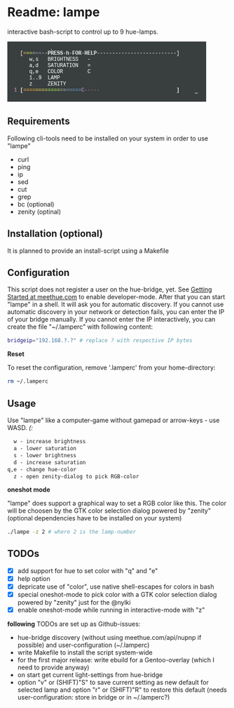 # Readme: lampe
interactive bash-script to control up to 9 hue-lamps.

![lampe](/lampe.png)

## Requirements
Following cli-tools need to be installed on your system in order to use "lampe"
- curl
- ping
- ip
- sed
- cut
- grep 
- bc (optional)
- zenity (optinal)

## Installation (optional)
It is planned to provide an install-script using a Makefile

## Configuration
This script does not register a user on the hue-bridge, yet. See [Getting Started at meethue.com](http://www.developers.meethue.com/documentation/getting-started) to enable developer-mode. After that you can start "lampe" in a shell. It will ask you for automatic discovery. If you cannot use automatic discovery in your network or detection fails, you can enter the IP of your bridge manually. If you cannot enter the IP interactively, you can create the file "~/.lamperc" with following content:
```.sh
bridgeip="192.168.?.?" # replace ? with respective IP bytes
```

**Reset**

To reset the configuration, remove '.lamperc' from your home-directory:
```.sh
rm ~/.lamperc
```

## Usage
Use "lampe" like a computer-game without gamepad or arrow-keys - use WASD. *(:*
```
  w - increase brightness
  a - lower saturation
  s - lower brightness
  d - increase saturation
q,e - change hue-color
  z - open zenity-dialog to pick RGB-color 
```

**oneshot mode**

"lampe" does support a graphical way to set a RGB color like this. The color will be choosen by the GTK color selection dialog powered by "zenity" (optional dependencies have to be installed on your system)
```.sh
./lampe -z 2 # where 2 is the lamp-number
```

## TODOs
- [x] add support for hue to set color with "q" and "e"
- [x] help option
- [x] depricate use of "color", use native shell-escapes for colors in bash
- [x] special oneshot-mode to pick color with a GTK color selection dialog powered by "zenity" just for the @nylki
- [x] enable oneshot-mode while running in interactive-mode with "z"

**following** TODOs are set up as Github-issues:
- hue-bridge discovery (without using meethue.com/api/nupnp if possible) and user-configuration (~/.lamperc)
- write Makefile to install the script system-wide
- for the first major release: write ebuild for a Gentoo-overlay (which I need to provide anyway)
- on start get current light-settings from hue-bridge
- option "v" or (SHIFT)"S" to save current setting as new default for selected lamp and option "r" or (SHIFT)"R" to restore this default (needs user-configuration: store in bridge or in ~/.lamperc?)
